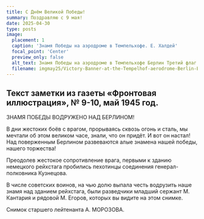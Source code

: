```yaml
---
title: С Днём Великой Победы!
summary: Поздравляю с 9 мая!
date: 2025-04-30
type: posts
image:
  placement: 1
  caption: 'Знамя Победы на аэродроме в Темпельхофе. Е. Халдей'
  focal_point: 'Center'
  preview_only: false
  alt_text: Знамя Победы на аэродроме в Темпельхофе Берлин Третий флаг Победы Евгений Халдей 2 мая 1945 год
  filename: imgmay25/Victory-Banner-at-the-Tempelhof-aerodrome-Berlin-Evgeny-Khaldey-1945.webp
---
```


## Текст заметки из газеты «Фронтовая иллюстрация», № 9-10, май 1945 год.

ЗНАМЯ ПОБЕДЫ ВОДРУЖЕНО НАД БЕРЛИНОМ!

В дни жестоких боёв с врагом, прорываясь сквозь огонь и сталь, мы мечтали об этом великом часе, знали, что он придёт. И вот он настал! Над поверженным Берлином развеваются алые знамена нашей победы, нашего торжества!

Преодолев жестокое сопротивление врага, первыми к зданию немецкого рейхстага пробились пехотинцы соединения генерал-полковника Кузнецова.

В числе советских воинов, на чью долю выпала честь водрузить наше знамя над зданием рейхстага, были разведчики младший сержант М. Кантария и рядовой М. Егоров, которых вы видите на этом снимке.

Снимок старшего лейтенанта А. МОРОЗОВА.